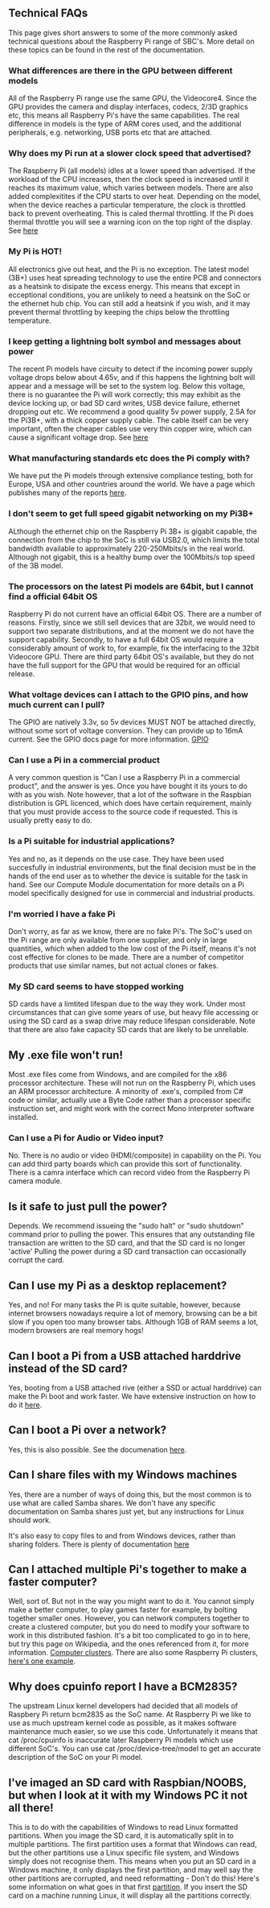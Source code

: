 ## Technical FAQs

This page gives short answers to some of the more commonly asked technical questions about the Raspberry Pi range of SBC's. More detail on these topics can be found in the rest of the documentation.

### What differences are there in the GPU between different models

All of the Raspberry Pi range use the same GPU, the Videocore4. Since the GPU provides the camera and display interfaces, codecs, 2/3D graphics etc, this means all Raspberry Pi's have the same capabilities. The real difference in models is the type of ARM cores used, and the additional peripherals, e.g. networking, USB ports etc that are attached.

### Why does my Pi run at a slower clock speed that advertised?

The Raspberry Pi (all models) idles at a lower speed than advertised. If the workload of the CPU increases, then the clock speed is increased until it reaches its maximum value, which varies between models. There are also added complexitites if the CPU starts to over heat. Depending on the model, when the device reaches a particular temperature, the clock is throttled back to prevent overheating. This is caled thermal throttling. If the Pi does thermal throttle you will see a warning icon on the top right of the display. See [here](./configuration/warning-icons.md) 

### My Pi is HOT!

All electronics give out heat, and the Pi is no exception. The latest model (3B+) uses heat spreading technology to use the entire PCB and connectors as a heatsink to disipate the excess energy. This means that except in ecceptional conditions, you are unlikely to need a heatsink on the SoC or the ethernet hub chip. You can still add a heatsink if you wish, and it may prevent thermal throttling by keeping the chips below the throttling temperature.

### I keep getting a lightning bolt symbol and messages about power

The recent Pi models have circuity to detect if the incoming power supply voltage drops below about 4.65v, and if this happens the lightning bolt will appear and a message will be set to the system log. Below this voltage, there is no guarantee the Pi will work correctly; this may exhibit as the device locking up, or bad SD card writes, USB device failure, ethernet dropping out etc. We recommend a good quality 5v power supply, 2.5A for the Pi3B+, with a thick copper supply cable. The cable itself can be very important, often the cheaper cables use very thin copper wire, which can cause a significant voltage drop. See [here](./configuration/warning-icons.md)

### What manufacturing standards etc does the Pi comply with?

We have put the Pi models through extensive compliance testing, both for Europe, USA and other countries around the world. We have a page which publishes many of the reports [here](./hardware/raspberrypi/conformity.md).

### I don't seem to get full speed gigabit networking on my Pi3B+

ALthough the ethernet chip on the Raspberry Pi 3B+ is gigabit capable, the connection from the chip to the SoC is still via USB2.0, which limits the total bandwidth available to approximately 220-250Mbits/s in the real world. Although not gigabit, this is a healthy bump over the 100Mbits/s top speed of the 3B model. 

### The processors on the latest Pi models are 64bit, but I cannot find a official 64bit OS

Raspberry Pi do not current have an official 64bit OS. There are a number of reasons. Firstly, since we still sell devices that are 32bit, we would need to support two separate distributions, and at the moment we do not have the support capability. Secondly, to have a full 64bit OS would require a considerably amount of work to, for example, fix the interfacing to the 32bit Videocore GPU. There are third party 64bit OS's available, but they do not have the full support for the GPU that would be required for an official release. 

### What voltage devices can I attach to the GPIO pins, and how much current can I pull?

The GPIO are natively 3.3v, so 5v devices MUST NOT be attached directly, without some sort of voltage conversion. They can provide up to 16mA current. See the GPIO docs page for more information. [GPIO](hardware/raspberrypi/gpio/README.md)

### Can I use a Pi in a commercial product

A very common question is "Can I use a Raspberry Pi in a commercial product", and the answer is yes. Once you have bought it its yours to do with as you wish. Note however, that a lot of the software in the Raspbian distribution is GPL licenced, which does have certain requirement, mainly that you must provide access to the source code if requested. This is usually pretty easy to do.

### Is a Pi suitable for industrial applications?

Yes and no, as it depends on the use case. They have been used succesfully in industrial environments, but the final decision must be in the hands of the end user as to whether the device is suitable for the task in hand. See our Compute Module documentation for more details on a Pi model specifically designed for use in commercial and industrial products.

### I'm worried I have a fake Pi

Don't worry, as far as we know, there are no fake Pi's. The SoC's used on the Pi range are only available from one supplier, and only in large quantities, which when added to the low cost of the Pi itself, means it's not cost effective for clones to be made. There are a number of competitor products that use similar names, but not actual clones or fakes. 

### My SD card seems to have stopped working

SD cards have a limtited lifespan due to the way they work. Under most circumstances that can give some years of use, but heavy file accessing or using the SD card as a swap drive may reduce lifespan considerable. Note that there are also fake capacity SD cards that are likely to be unreliable.

## My .exe file won't run!

Most .exe files come from Windows, and are compiled for the x86 processor architecture. These will not run on the Raspberry Pi, which uses an ARM processor architecture. A minority of .exe's, compiled from C# code or similar, actually use a Byte Code rather than a processor specific instruction set, and might work with the correct Mono interpreter software installed.

### Can I use a Pi for Audio or Video input?

No. There is no audio or video (HDMI/composite) in capability on the Pi. You can add third party boards which can provide this sort of functionality. There is a camra interface which can record video from the Raspberry Pi camera module.

## Is it safe to just pull the power?

Depends. We recommend issueing the "sudo halt" or "sudo shutdown" command prior to pulling the power. This ensures that any outstanding file transaction are written to the SD card, and that the SD card is no longer 'active' Pulling the power during a SD card transaction can occasionally corrupt the card.

## Can I use my Pi as a desktop replacement?

Yes, and no! For many tasks the Pi is quite suitable, however, because internet browsers nowadays require a lot of memory, browsing can be a bit slow if you open too many browser tabs. Although 1GB of RAM seems a lot, modern browsers are real memory hogs!

## Can I boot a Pi from a USB attached harddrive instead of the SD card?

Yes, booting from a USB attached rive (either a SSD or actual harddrive) can make the Pi boot and work faster. We have extensive instruction on how to do it [here](./hardware/raspberrypi/bootmodes/msd.md). 

## Can I boot a Pi over a network?

Yes, this is also possible. See the documenation [here](./hardware/raspberrypi/bootmodes/net.md).

## Can I share files with my Windows machines

Yes, there are a number of ways of doing this, but the most common is to use what are called Samba shares. We don't have any specific documentation on Samba shares just yet, but any instructions for Linux should work.

It's also easy to copy files to and from Windows devices, rather than sharing folders. There is plenty of documentation [here](./remote-access/README.md)

## Can I attached multiple Pi's together to make a faster computer?

Well, sort of. But not in the way you might want to do it. You cannot simply make a better computer, to play games faster for example,  by bolting together smaller ones. However, you can network computers together to create a clustered computer, but you do need to modify your software to work in this distributed fashion. It's a bit too complicated to go in to here, but try this page on Wikipedia, and the ones referenced from it, for more information. [Computer clusters](https://en.wikipedia.org/wiki/Computer_cluster). There are also some Raspberry Pi clusters, [here's one example](https://www.pidramble.com/).

## Why does cpuinfo report I have a BCM2835?

The upstream Linux kernel developers had decided that all models of Raspbery Pi return bcm2835 as the SoC name. At Raspberry Pi we like to use as much upstream kernel code as possible, as it makes software maintenance much easier, so we use this code. Unfortunately it means that cat /proc/cpuinfo is inaccurate later Raspberry Pi models which use different SoC's. You can use cat /proc/device-tree/model to get an accurate description of the SoC on your Pi model.

## I've imaged an SD card with Raspbian/NOOBS, but when I look at it with my Windows PC it not all there!

This is to do with the capabilities of Windows to read Linux formatted partitions. When you image the SD card, it is automatically split in to multiple partitions. The first partition uses a format that Windows can read, but the other partitions use a Linux specific file system, and Windows simply does not recognise them. This means when you put an SD card in a Windows machine, it only displays the first partition, and may well say the other partitions are corrupted, and need reformatting - Don't do this! Here's some information on what goes in that first [partition](./configuration/boot_folder.md). If you insert the SD card on a machine running Linux, it will display all the partitions correctly. 





